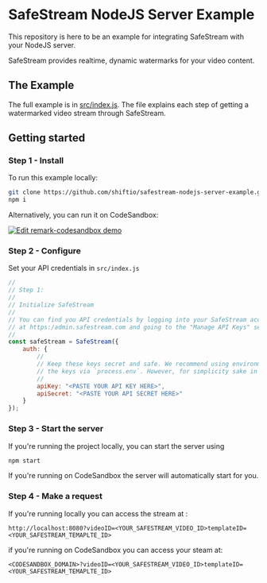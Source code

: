 # SafeStream NodeJS Server Example

This repository is here to be an example for integrating SafeStream with your NodeJS server.

SafeStream provides realtime, dynamic watermarks for your video content.

## The Example

The full example is in [src/index.js](src/index.js). The file explains each step of getting a watermarked video stream through SafeStream.

## Getting started

### Step 1 - Install

To run this example locally:

```bash
git clone https://github.com/shiftio/safestream-nodejs-server-example.git
npm i
```

Alternatively, you can run it on CodeSandbox:

[![Edit remark-codesandbox demo](https://codesandbox.io/static/img/play-codesandbox.svg)](https://codesandbox.io/s/github/shiftio/safestream-nodejs-server-example/tree/master/)

### Step 2 - Configure
Set your API credentials in `src/index.js`

```javascript
//
// Step 1:
//
// Initialize SafeStream
//
// You can find you API credentials by logging into your SafeStream account 
// at https:/admin.safestream.com and going to the "Manage API Keys" section
//
const safeStream = SafeStream({
    auth: {
        //
        // Keep these keys secret and safe. We recommend using environment variables and accessing 
        // the keys via `process.env`. However, for simplicity sake in this example, we've hard coded them.
        //
        apiKey: "<PASTE YOUR API KEY HERE>",
        apiSecret: "<PASTE YOUR API SECRET HERE>"
    }
});
```

### Step 3 - Start the server

If you're running the project locally, you can start the server using

```bash
npm start
```

If you're running on CodeSandbox the server will automatically start for you.

### Step 4 - Make a request

If you're running locally you can access the stream at :

`http://localhost:8080?videoID=<YOUR_SAFESTREAM_VIDEO_ID>templateID=<YOUR_SAFESTREAM_TEMAPLTE_ID>`

if you're running on CodeSandbox you can access your steam at: 

`<CODESANDBOX_DOMAIN>?videoID=<YOUR_SAFESTREAM_VIDEO_ID>templateID=<YOUR_SAFESTREAM_TEMAPLTE_ID>`




